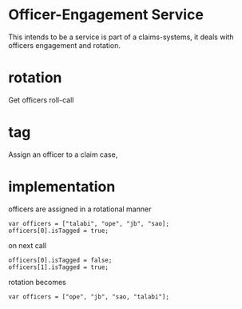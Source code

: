 # Officer-Engagement Service

This intends to be a service is part of a claims-systems, it deals with officers engagement and rotation.


# rotation
Get officers roll-call

# tag
Assign an officer to a claim case, 


# implementation
officers are assigned in a rotational manner

```
var officers = ["talabi", "ope", "jb", "sao];
officers[0].isTagged = true;
```
on next call

```
officers[0].isTagged = false;
officers[1].isTagged = true;
```

rotation becomes

```
var officers = ["ope", "jb", "sao, "talabi"];
```